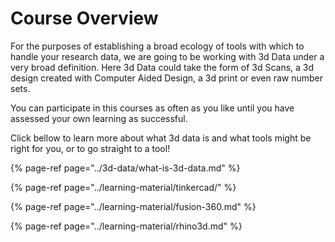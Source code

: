 # Course Overview

For the purposes of establishing a broad ecology of tools with which to handle your research data, we are going to be working with 3d Data under a very broad definition. Here 3d Data could take the form of 3d Scans, a 3d design created with Computer Aided Design, a 3d print or even raw number sets.

You can participate in this courses as often as you like until you have assessed your own learning as successful.

Click bellow to learn more about what 3d data is and what tools might be right for you, or to go straight to a tool!  


{% page-ref page="../3d-data/what-is-3d-data.md" %}

{% page-ref page="../learning-material/tinkercad/" %}

{% page-ref page="../learning-material/fusion-360.md" %}

{% page-ref page="../learning-material/rhino3d.md" %}

